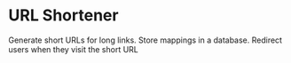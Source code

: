 # URL Shortener
 Generate short URLs for long links.
 Store mappings in a database.
 Redirect users when they visit the short URL
